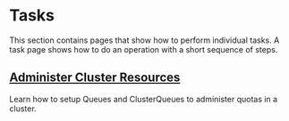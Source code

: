 # Tasks

This section contains pages that show how to perform individual tasks.
A task page shows how to do an operation with a short sequence of steps.

## [Administer Cluster Resources](administer_cluster_resources.md)

Learn how to setup Queues and ClusterQueues to administer quotas in a cluster.